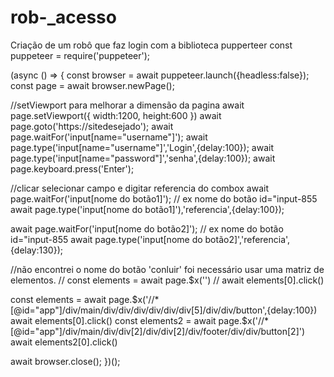 # rob-_acesso
Criação de um robô que faz login com a biblioteca pupperteer
const puppeteer = require('puppeteer');

(async () => {
  const browser = await puppeteer.launch({headless:false});
  const page = await browser.newPage();
  
  //setViewport para melhorar a dimensão da pagina
  await page.setViewport({
    width:1200,
    height:600
  })
  await page.goto('https://sitedesejado');
  await page.waitFor('input[name="username"]');
  await page.type('input[name="username"]','Login',{delay:100});
  await page.type('input[name="password"]','senha',{delay:100});
  await page.keyboard.press('Enter');
  
  //clicar selecionar campo e digitar referencia do combox
  await page.waitFor('input[nome do botão1]'); // ex nome do botão id="input-855
  await page.type('input[nome do botão1]'),'referencia',{delay:100});

  await page.waitFor('input[nome do botão2]'); // ex nome do botão id="input-855
  await page.type('input[nome do botão2]','referencia',{delay:130});
  
  //não encontrei o nome do botão 'conluir' foi necessário usar uma matriz de elementos. 
  // const elements = await page.$x('<xPath>')
  // await elements[0].click() 
  
  const elements = await page.$x('//*[@id="app"]/div/main/div/div/div/div/div/div[5]/div/div/button',{delay:100})
  await elements[0].click() 
  const elements2 = await page.$x('//*[@id="app"]/div/main/div/div[2]/div/div[2]/div/footer/div/div/button[2]')
  await elements2[0].click() 

await browser.close();
})(); 
